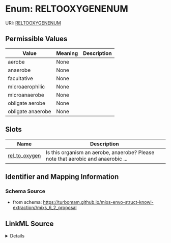 # Enum: RELTOOXYGENENUM



URI: [RELTOOXYGENENUM](RELTOOXYGENENUM)

## Permissible Values

| Value | Meaning | Description |
| --- | --- | --- |
| aerobe | None |  |
| anaerobe | None |  |
| facultative | None |  |
| microaerophilic | None |  |
| microanaerobe | None |  |
| obligate aerobe | None |  |
| obligate anaerobe | None |  |




## Slots

| Name | Description |
| ---  | --- |
| [rel_to_oxygen](rel_to_oxygen.md) | Is this organism an aerobe, anaerobe? Please note that aerobic and anaerobic ... |






## Identifier and Mapping Information







### Schema Source


* from schema: https://turbomam.github.io/mixs-envo-struct-knowl-extraction//mixs_6_2_proposal




## LinkML Source

<details>
```yaml
name: REL_TO_OXYGEN_ENUM
from_schema: https://turbomam.github.io/mixs-envo-struct-knowl-extraction//mixs_6_2_proposal
rank: 1000
permissible_values:
  aerobe:
    text: aerobe
  anaerobe:
    text: anaerobe
  facultative:
    text: facultative
  microaerophilic:
    text: microaerophilic
  microanaerobe:
    text: microanaerobe
  obligate aerobe:
    text: obligate aerobe
  obligate anaerobe:
    text: obligate anaerobe

```
</details>
